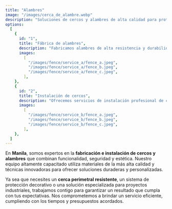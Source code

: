 ```yaml
---
title: "Alambres"
image: "/images/cerca_de_alambre.webp"
description: "Soluciones de cercos y alambres de alta calidad para proteger y delimitar tus espacios con eficiencia y estilo."
options:
  [
    {
      id: "1",
      title: "Fábrica de alambres",
      description: "Fabricamos alambres de alta resistencia y durabilidad, ideales para cercos perimetrales, estructuras agrícolas y proyectos industriales. Nuestros productos cumplen con los estándares más altos de calidad para garantizar protección y fiabilidad.",
      images:
        [
          "/images/fence/service_a/fence_a.jpeg",
          "/images/fence/service_a/fence_b.jpeg",
          "/images/fence/service_a/fence_c.jpeg",
        ],
    },
    {
      id: "2",
      title: "Instalación de cercos",
      description: "Ofrecemos servicios de instalación profesional de cercos perimetrales para residencias, industrias y espacios agrícolas. Nuestro equipo asegura una instalación rápida, segura y estética, adaptada a las necesidades específicas de cada cliente.",
      images:
        [
          "/images/fence/service_b/fence_a.jpeg",
          "/images/fence/service_b/fence_b.jpeg",
          "/images/fence/service_b/fence_c.jpeg",
        ],
    },
  ]
---
```


En **Manila**, somos expertos en la **fabricación e instalación de cercos y alambres** que combinan funcionalidad, seguridad y estética. Nuestro equipo altamente capacitado utiliza materiales de la más alta calidad y técnicas innovadoras para ofrecer soluciones duraderas y personalizadas.

Ya sea que necesites un **cerca perimetral resistente**, un sistema de protección decorativo o una solución especializada para proyectos industriales, trabajamos contigo para garantizar un resultado que cumpla con tus expectativas. Nos comprometemos a brindar un servicio eficiente, cumpliendo con los tiempos y presupuestos acordados.
